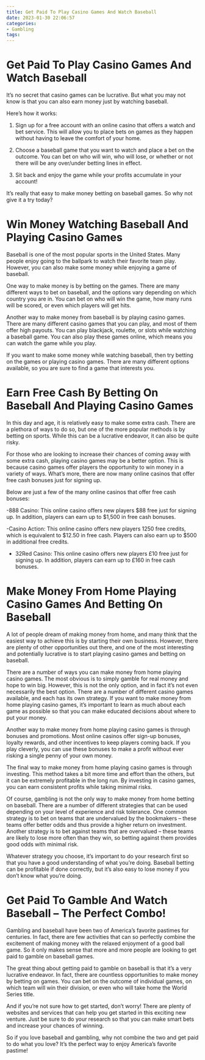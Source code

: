 ```yaml
---
title: Get Paid To Play Casino Games And Watch Baseball
date: 2023-01-30 22:06:57
categories:
- Gambling
tags:
---
```



#  Get Paid To Play Casino Games And Watch Baseball

It’s no secret that casino games can be lucrative. But what you may not know is that you can also earn money just by watching baseball.

Here’s how it works:

1. Sign up for a free account with an online casino that offers a watch and bet service. This will allow you to place bets on games as they happen without having to leave the comfort of your home.

2. Choose a baseball game that you want to watch and place a bet on the outcome. You can bet on who will win, who will lose, or whether or not there will be any over/under betting lines in effect.

3. Sit back and enjoy the game while your profits accumulate in your account!

It’s really that easy to make money betting on baseball games. So why not give it a try today?

#  Win Money Watching Baseball And Playing Casino Games

Baseball is one of the most popular sports in the United States. Many people enjoy going to the ballpark to watch their favorite team play. However, you can also make some money while enjoying a game of baseball.

One way to make money is by betting on the games. There are many different ways to bet on baseball, and the options vary depending on which country you are in. You can bet on who will win the game, how many runs will be scored, or even which players will get hits.

Another way to make money from baseball is by playing casino games. There are many different casino games that you can play, and most of them offer high payouts. You can play blackjack, roulette, or slots while watching a baseball game. You can also play these games online, which means you can watch the game while you play.

If you want to make some money while watching baseball, then try betting on the games or playing casino games. There are many different options available, so you are sure to find a game that interests you.

#  Earn Free Cash By Betting On Baseball And Playing Casino Games

In this day and age, it is relatively easy to make some extra cash. There are a plethora of ways to do so, but one of the more popular methods is by betting on sports. While this can be a lucrative endeavor, it can also be quite risky.

For those who are looking to increase their chances of coming away with some extra cash, playing casino games may be a better option. This is because casino games offer players the opportunity to win money in a variety of ways. What’s more, there are now many online casinos that offer free cash bonuses just for signing up.

Below are just a few of the many online casinos that offer free cash bonuses:

-888 Casino: This online casino offers new players $88 free just for signing up. In addition, players can earn up to $1,500 in free cash bonuses.

-Casino Action: This online casino offers new players 1250 free credits, which is equivalent to $12.50 in free cash. Players can also earn up to $500 in additional free credits.

- 32Red Casino: This online casino offers new players £10 free just for signing up. In addition, players can earn up to £160 in free cash bonuses.

#  Make Money From Home Playing Casino Games And Betting On Baseball

A lot of people dream of making money from home, and many think that the easiest way to achieve this is by starting their own business. However, there are plenty of other opportunities out there, and one of the most interesting and potentially lucrative is to start playing casino games and betting on baseball.

There are a number of ways you can make money from home playing casino games. The most obvious is to simply gamble for real money and hope to win big. However, this is not the only option, and in fact it’s not even necessarily the best option. There are a number of different casino games available, and each has its own strategy. If you want to make money from home playing casino games, it’s important to learn as much about each game as possible so that you can make educated decisions about where to put your money.

Another way to make money from home playing casino games is through bonuses and promotions. Most online casinos offer sign-up bonuses, loyalty rewards, and other incentives to keep players coming back. If you play cleverly, you can use these bonuses to make a profit without ever risking a single penny of your own money.

The final way to make money from home playing casino games is through investing. This method takes a bit more time and effort than the others, but it can be extremely profitable in the long run. By investing in casino games, you can earn consistent profits while taking minimal risks.

Of course, gambling is not the only way to make money from home betting on baseball. There are a number of different strategies that can be used depending on your level of experience and risk tolerance. One common strategy is to bet on teams that are undervalued by the bookmakers – these teams offer better odds and thus provide a higher return on investment. Another strategy is to bet against teams that are overvalued – these teams are likely to lose more often than they win, so betting against them provides good odds with minimal risk.

Whatever strategy you choose, it’s important to do your research first so that you have a good understanding of what you’re doing. Baseball betting can be profitable if done correctly, but it’s also easy to lose money if you don’t know what you’re doing.

#  Get Paid To Gamble And Watch Baseball – The Perfect Combo!



Gambling and baseball have been two of America’s favorite pastimes for centuries. In fact, there are few activities that can so perfectly combine the excitement of making money with the relaxed enjoyment of a good ball game. So it only makes sense that more and more people are looking to get paid to gamble on baseball games.

The great thing about getting paid to gamble on baseball is that it’s a very lucrative endeavor. In fact, there are countless opportunities to make money by betting on games. You can bet on the outcome of individual games, on which team will win their division, or even who will take home the World Series title.

And if you’re not sure how to get started, don’t worry! There are plenty of websites and services that can help you get started in this exciting new venture. Just be sure to do your research so that you can make smart bets and increase your chances of winning.

So if you love baseball and gambling, why not combine the two and get paid to do what you love? It’s the perfect way to enjoy America’s favorite pastime!